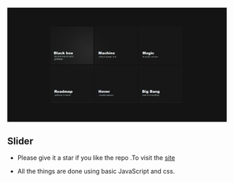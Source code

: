 
![](./Screenshot%20(10).png)
## Slider
- Please give it a star if you like the repo .To visit the [site](https://pratham5368.github.io/Hover-effect/)

- All the things are done using basic JavaScript and css.